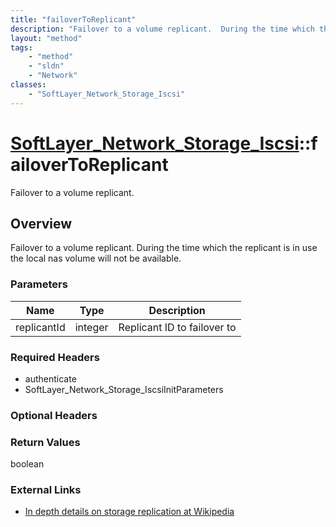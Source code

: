 ```yaml
---
title: "failoverToReplicant"
description: "Failover to a volume replicant.  During the time which the replicant is in use the local nas volume will not be availabl... "
layout: "method"
tags:
    - "method"
    - "sldn"
    - "Network"
classes:
    - "SoftLayer_Network_Storage_Iscsi"
---
```

# [SoftLayer_Network_Storage_Iscsi](/reference/services/SoftLayer_Network_Storage_Iscsi)::failoverToReplicant

Failover to a volume replicant.


## Overview 
Failover to a volume replicant.  During the time which the replicant is in use the local nas volume will not be available. 

### Parameters 
|Name | Type | Description |
| --- | --- | --- |
|replicantId| integer| Replicant ID to failover to|


### Required Headers
* authenticate
* SoftLayer_Network_Storage_IscsiInitParameters

### Optional Headers

### Return Values
boolean

### External Links


* [In depth details on storage replication at Wikipedia](http://en.wikipedia.org/wiki/Storage_replication#Disk_storage_replication)


